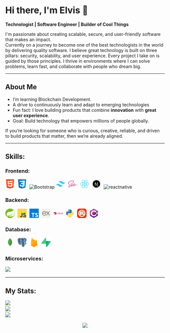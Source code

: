 # Hi there, I'm Elvis 👋  

 **Technologist | Software Engineer | Builder of Cool Things**  

I'm passionate about creating scalable, secure, and user-friendly software that makes an impact.  
Currently on a journey to become one of the best technologists in the world by delivering quality software. I believe great technology is built on three pillars: security, scalability, and user experience. Every project I take on is guided by those principles.
I thrive in environments where I can solve problems, learn fast, and collaborate with people who dream big.

---

##  About Me  
-  I’m learning Blockchain Development.
-  A drive to continuously learn and adapt to emerging technologies  
-  Fun fact: I love building products that combine **innovation** with **great user experience**.  
-  Goal: Build technology that empowers millions of people globally.
  
  If you’re looking for someone who is curious, creative, reliable, and driven to build products that matter, then we’re already aligned. 

---

## Skills:
### Frontend:
<img src="https://github.com/devicons/devicon/blob/master/icons/html5/html5-original.svg" title="html" alt="html" width="30" height="30"/>&nbsp;
<img src="https://github.com/devicons/devicon/blob/master/icons/css3/css3-original.svg" title="css" alt="css" width="30" height="30"/>&nbsp;
<img src="https://raw.githubusercontent.com/danielcranney/readme-generator/main/public/icons/skills/bootstrap-colored.svg" width="36" height="36" alt="Bootstrap" />
<img src="https://github.com/devicons/devicon/blob/master/icons/tailwindcss/tailwindcss-original.svg" title="tailwindcss" alt="tailwindcss" width="30" height="30"/>&nbsp;
<img src="https://github.com/devicons/devicon/blob/master/icons/sass/sass-original.svg" title="sass" alt="sass" width="30" height="30"/>&nbsp;
<img src="https://github.com/devicons/devicon/blob/master/icons/react/react-original.svg" title="react" alt="react" width="30" height="30"/>&nbsp;
<img src="https://github.com/tandpfun/skill-icons/blob/main/icons/NextJS-Light.svg" title="Nextjs" alt="Nextjs" width="30" height="30"/>&nbsp;
<img src="https://reactnative.dev/img/header_logo.svg" title="reactnative" alt="reactnative" width="40" height="40"/>&nbsp;

 ### Backend:
<img src="https://github.com/devicons/devicon/blob/master/icons/spring/spring-original.svg" title="spring" alt="spring" width="30" height="30"/>&nbsp;
<img src="https://github.com/devicons/devicon/blob/master/icons/javascript/javascript-original.svg" title="javascript" alt="javascript" width="30" height="30"/>&nbsp;
<img src="https://github.com/devicons/devicon/blob/master/icons/typescript/typescript-original.svg" title="typescript" alt="typescript" width="30" height="30"/>&nbsp;
<img src="https://github.com/tandpfun/skill-icons/blob/main/icons/ExpressJS-Light.svg" title="express" alt="express" width="30" height="30"/>&nbsp;
<img src="https://github.com/devicons/devicon/blob/master/icons/nestjs/nestjs-original-wordmark.svg" title="nestjs" alt="nestjs" width="30" height="30"/>&nbsp;
<img src="https://github.com/devicons/devicon/blob/master/icons/python/python-original.svg" title="python" alt="python" width="30" height="30"/>&nbsp;
<img src="https://github.com/tandpfun/skill-icons/blob/main/icons/Rust.svg" title="rust" alt="rust" width="30" height="30"/>&nbsp;
<img src="https://github.com/devicons/devicon/blob/master/icons/csharp/csharp-original.svg" title="rust" alt="rust" width="30" height="30"/>&nbsp;



### Database:
<img src="https://github.com/devicons/devicon/blob/master/icons/mongodb/mongodb-original.svg" title="mongodb" alt="mongodb" width="30" height="30"/>&nbsp;
<img src="https://github.com/devicons/devicon/blob/master/icons/postgresql/postgresql-original.svg" title="postgresql" alt="postgresql" width="30" height="30"/>&nbsp;
<img src="https://github.com/devicons/devicon/blob/master/icons/firebase/firebase-plain.svg" title="firebase" alt="firebase" width="30" height="30"/>&nbsp;
<img src="https://github.com/devicons/devicon/blob/master/icons/supabase/supabase-original.svg" title="firebase" alt="firebase" width="30" height="30"/>&nbsp;


### Microservices:
<img src="https://skillicons.dev/icons?i=docker,kubernetes,kafka,aws" />



---

##  My Stats:
![](https://github-readme-stats.vercel.app/api?username=Manzi-Elvis&theme=gotham&hide_border=true&include_all_commits=true&count_private=true)<br/>
![](https://nirzak-streak-stats.vercel.app/?user=Manzi-Elvis&theme=gotham&hide_border=true)<br/>
![](https://github-readme-stats.vercel.app/api/top-langs/?username=Manzi-Elvis&theme=gotham&hide_border=true&include_all_commits=true&count_private=true&layout=compact)


<div align="center">
  <img src="https://media1.giphy.com/media/v1.Y2lkPTc5MGI3NjExenU5bmIxYWpoY2RjMHFzcndyYXJzaDlsdDBvaXN4ZmFjNTZ6YzR6ZSZlcD12MV9pbnRlcm5hbF9naWZfYnlfaWQmY3Q9dHM/LMin03FogoLaTJ7lcg/giphy.gif" width="30%"/>
</div>


